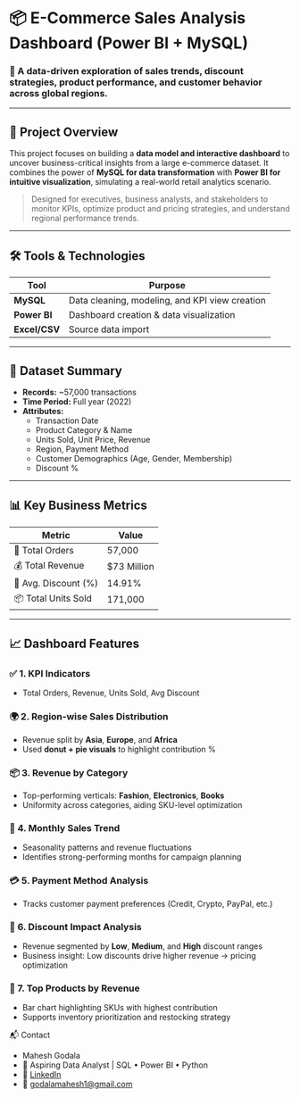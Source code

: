 # 📦 E-Commerce Sales Analysis Dashboard (Power BI + MySQL)

### 🧭 A data-driven exploration of sales trends, discount strategies, product performance, and customer behavior across global regions.

---

## 📝 Project Overview

This project focuses on building a **data model and interactive dashboard** to uncover business-critical insights from a large e-commerce dataset. It combines the power of **MySQL for data transformation** with **Power BI for intuitive visualization**, simulating a real-world retail analytics scenario.

> Designed for executives, business analysts, and stakeholders to monitor KPIs, optimize product and pricing strategies, and understand regional performance trends.

---

## 🛠️ Tools & Technologies

| Tool         | Purpose                         |
|--------------|----------------------------------|
| **MySQL**     | Data cleaning, modeling, and KPI view creation |
| **Power BI**  | Dashboard creation & data visualization |
| **Excel/CSV** | Source data import              |

---

## 📁 Dataset Summary

- **Records:** ~57,000 transactions  
- **Time Period:** Full year (2022)  
- **Attributes:**  
  - Transaction Date  
  - Product Category & Name  
  - Units Sold, Unit Price, Revenue  
  - Region, Payment Method  
  - Customer Demographics (Age, Gender, Membership)  
  - Discount %

---

## 📊 Key Business Metrics

| Metric               | Value    |
|----------------------|----------|
| 🛒 Total Orders       | 57,000   |
| 💰 Total Revenue      | $73 Million |
| 🎯 Avg. Discount (%)  | 14.91%   |
| 📦 Total Units Sold   | 171,000  |

---

## 📈 Dashboard Features

### ✅ 1. KPI Indicators
- Total Orders, Revenue, Units Sold, Avg Discount

### 🌍 2. Region-wise Sales Distribution
- Revenue split by **Asia**, **Europe**, and **Africa**
- Used **donut + pie visuals** to highlight contribution %

### 📦 3. Revenue by Category
- Top-performing verticals: **Fashion**, **Electronics**, **Books**
- Uniformity across categories, aiding SKU-level optimization

### 📆 4. Monthly Sales Trend
- Seasonality patterns and revenue fluctuations
- Identifies strong-performing months for campaign planning

### 💳 5. Payment Method Analysis
- Tracks customer payment preferences (Credit, Crypto, PayPal, etc.)

### 🎯 6. Discount Impact Analysis
- Revenue segmented by **Low**, **Medium**, and **High** discount ranges
- Business insight: Low discounts drive higher revenue → pricing optimization

### 📌 7. Top Products by Revenue
- Bar chart highlighting SKUs with highest contribution
- Supports inventory prioritization and restocking strategy


📬 Contact
- Mahesh Godala
- 💼 Aspiring Data Analyst | SQL • Power BI • Python
- 🔗 [LinkedIn](www.linkedin.com/in/maheshgodala)
- 📧 godalamahesh1@gmail.com
